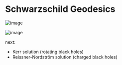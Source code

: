 # Schwarzschild Geodesics

![image](https://github.com/mmtmn/Schwarzschild-Geodesics/assets/42742390/3844706f-141e-45f4-9a29-84cac52c0a0d)


![image](https://github.com/mmtmn/Schwarzschild-Geodesics/assets/42742390/b414a89e-f863-4d9c-b931-231c615b69f2)


next:

- Kerr solution (rotating black holes)
- Reissner-Nordström solution (charged black holes)
